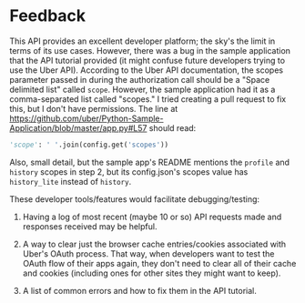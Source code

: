 Feedback
==============================
This API provides an excellent developer platform; the sky's the limit in terms of its use cases. However, there was a bug in the sample application that the API tutorial provided (it might confuse future developers trying to use the Uber API). According to the Uber API documentation, the scopes parameter passed in during the authorization call should be a "Space delimited list" called `scope`. However, the sample application had it as a comma-separated list called "scopes." I tried creating a pull request to fix this, but I don't have permissions. The line at https://github.com/uber/Python-Sample-Application/blob/master/app.py#L57 should read:

```python
'scope': ' '.join(config.get('scopes'))
```

Also, small detail, but the sample app's README mentions the `profile` and `history` scopes in step 2, but its config.json's scopes value has `history_lite` instead of `history`.

These developer tools/features would facilitate debugging/testing:

1) Having a log of most recent (maybe 10 or so) API requests made and responses received may be helpful. 

2) A way to clear just the browser cache entries/cookies associated with Uber's OAuth process. That way, when developers want to test the OAuth flow of their apps again, they don't need to clear all of their cache and cookies (including ones for other sites they might want to keep).

3) A list of common errors and how to fix them in the API tutorial.